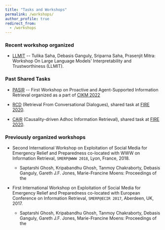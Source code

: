 ```yaml
---
title: "Tasks and Workshops"
permalink: /workshops/
author_profile: true
redirect_from:
  - /workshops
---
```


### Recent workshop organized

* [LLMIT](https://gdebasis.github.io/llmit/) -- Tulika Saha, Debasis Ganguly, Sriparna Saha, Prasenjit Mitra:
Workshop On Large Language Models' Interpretability and Trustworthiness (LLMIT).

### Past Shared Tasks

* [PASIR](https://pasircikm2022.github.io/PASIRCIKM/) -- First Workshop on Proactive and Agent-Supported Information Retrieval organized as a part of [CIKM 2022](https://www.cikm2022.org/)

* [RCD](https://rcd2020firetask.github.io/RCD2020FIRETASK/) (Retrieval From Conversational Dialogues), shared task at [FIRE 2020](http://fire.irsi.res.in/fire/2020/home).

* [CAIR](https://cair-miners.github.io/CAIR-2020-website/#home) (Causality-driven Adhoc Information Retrieval), shared task at [FIRE 2020](http://fire.irsi.res.in/fire/2020/home).


### Previously organized workshops

* Second International Workshop on Exploitation of Social Media for Emergency Relief and Preparedness co-located with WWW on Information Retrieval, `SMERP@WWW 2018`,
Lyon, France, 2018.
  * Saptarshi Ghosh, Kripabandhu Ghosh, Tanmoy Chakraborty, Debasis Ganguly, Gareth J.F. Jones, Marie-Francine Moens: Proceedings of the


* First International Workshop on Exploitation of Social Media for Emergency Relief and Preparedness co-located with European Conference on
Information Retrieval, `SMERP@ECIR 2017`, Aberdeen, UK, 2017.
  * Saptarshi Ghosh, Kripabandhu Ghosh, Tanmoy Chakraborty, Debasis Ganguly, Gareth J.F. Jones, Marie-Francine Moens: Proceedings of the
  
